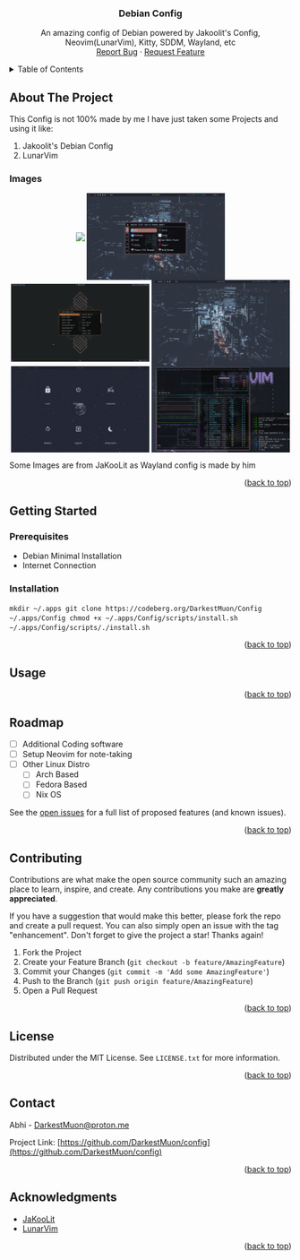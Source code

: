 <h3 align="center">Debian Config</h3>

  <p align="center">
    An amazing config of Debian powered by Jakoolit's Config, Neovim(LunarVim), Kitty, SDDM, Wayland, etc
    <br />
    <a href="https://github.com/DarkestMuon/config/issues">Report Bug</a>
    ·
    <a href="https://github.com/DarkestMuon/config/issues">Request Feature</a>
  </p>
</div>



<!-- TABLE OF CONTENTS -->
<details>
  <summary>Table of Contents</summary>
  <ol>
    <li>
      <a href="#about-the-project">About The Project</a>
    </li>
    <li>
      <a href="#getting-started">Getting Started</a>
      <ul>
        <li><a href="#prerequisites">Prerequisites</a></li>
        <li><a href="#installation">Installation</a></li>
      </ul>
    </li>
    <li><a href="#usage">Usage</a></li>
    <li><a href="#roadmap">Roadmap</a></li>
    <li><a href="#contributing">Contributing</a></li>
    <li><a href="#license">License</a></li>
    <li><a href="#contact">Contact</a></li>
    <li><a href="#acknowledgments">Acknowledgments</a></li>
  </ol>
</details>



<!-- ABOUT THE PROJECT -->
## About The Project
This Config is not 100% made by me I have just taken some Projects and using it like: 
1) Jakoolit's Debian Config
2) LunarVim
### Images
<p align="center">
    <img align="center" width="49%" src="https://raw.githubusercontent.com/DarkestMuon/Config/main/imgs/default-waybar.png" /> <img align="center" width="49%" src="https://raw.githubusercontent.com/DarkestMuon/Config/main/imgs/Screenshot_26-Mar_16-50-04_10444.png" />   
   <img align="center" width="49%" src="https://raw.githubusercontent.com/DarkestMuon/Config/main/imgs/waybar-layout.png" /> <img align="center" width="49%" src="https://raw.githubusercontent.com/DarkestMuon/Config/main/imgs/Screenshot_26-Mar_16-42-18_6073.png" /> 
   <img align="center" width="49%" src="https://raw.githubusercontent.com/DarkestMuon/Config/main/imgs/Screenshot_26-Mar_21-48-53_18395.png" /> <img align="center" width="49%" src="https://raw.githubusercontent.com/DarkestMuon/Config/main/imgs/Screenshot_26-Mar_16-48-37_31910.png" /> 
</p>

Some Images are from JaKooLit as Wayland config is made by him

<p align="right">(<a href="#readme-top">back to top</a>)</p>






<!-- GETTING STARTED -->
## Getting Started

### Prerequisites
- Debian Minimal Installation
- Internet Connection
### Installation
``
  mkdir ~/.apps
  git clone https://codeberg.org/DarkestMuon/Config ~/.apps/Config
  chmod +x ~/.apps/Config/scripts/install.sh
  ~/.apps/Config/scripts/./install.sh
``

<p align="right">(<a href="#readme-top">back to top</a>)</p>



<!-- USAGE EXAMPLES -->
## Usage


<p align="right">(<a href="#readme-top">back to top</a>)</p>



<!-- ROADMAP -->
## Roadmap

- [ ] Additional Coding software
- [ ] Setup Neovim for note-taking
- [ ] Other Linux Distro
  - [ ] Arch Based
  - [ ] Fedora Based
  - [ ] Nix OS

See the [open issues](https://github.com/DarkestMuon/config/issues) for a full list of proposed features (and known issues).

<p align="right">(<a href="#readme-top">back to top</a>)</p>



<!-- CONTRIBUTING -->
## Contributing

Contributions are what make the open source community such an amazing place to learn, inspire, and create. Any contributions you make are **greatly appreciated**.

If you have a suggestion that would make this better, please fork the repo and create a pull request. You can also simply open an issue with the tag "enhancement".
Don't forget to give the project a star! Thanks again!

1. Fork the Project
2. Create your Feature Branch (`git checkout -b feature/AmazingFeature`)
3. Commit your Changes (`git commit -m 'Add some AmazingFeature'`)
4. Push to the Branch (`git push origin feature/AmazingFeature`)
5. Open a Pull Request

<p align="right">(<a href="#readme-top">back to top</a>)</p>



<!-- LICENSE -->
## License

Distributed under the MIT License. See `LICENSE.txt` for more information.

<p align="right">(<a href="#readme-top">back to top</a>)</p>



<!-- CONTACT -->
## Contact

Abhi - DarkestMuon@proton.me

Project Link: [https://github.com/DarkestMuon/config](https://github.com/DarkestMuon/config)

<p align="right">(<a href="#readme-top">back to top</a>)</p>



<!-- ACKNOWLEDGMENTS -->
## Acknowledgments

* [JaKooLit](https://github.com/JaKooLit/Debian-Hyprland)
* [LunarVim](https://github.com/LunarVim/LunarVim)

<p align="right">(<a href="#readme-top">back to top</a>)</p>

